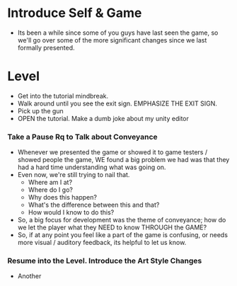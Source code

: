 
# Introduce Self & Game
- Its been a while since some of you guys have last seen the game, so we'll go over some of the more significant changes since we last formally presented.

# Level
- Get into the tutorial mindbreak.
- Walk around until you see the exit sign. EMPHASIZE THE EXIT SIGN.
- Pick up the gun
- OPEN the tutorial. Make a dumb joke about my unity editor

### Take a Pause Rq to Talk about Conveyance
- Whenever we presented the game or showed it to game testers / showed people the game, WE found a big problem we had was that they had a hard time understanding what was going on.
- Even now, we're still trying to nail that.
	- Where am I at?
	- Where do I go?
	- Why does this happen?
	- What's the difference between this and that?
	- How would I know to do this?
- So, a big focus for development was the theme of conveyance; how do we let the player what they NEED to know THROUGH the GAME?
- So, if at any point you feel like a part of the game is confusing, or needs more visual / auditory feedback, its helpful to let us know.

### Resume into the Level. Introduce the Art Style Changes
- Another 